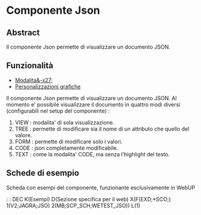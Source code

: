 # Componente Json

## Abstract

Il componente Json permette di visualizzare un documento JSON.


## Funzionalità
- [Modalita&-x27;](Sorgenti/DOC/TA/B£AMO/LOCJSO_F01)
- [Personalizzazioni grafiche](Sorgenti/DOC/TA/B£AMO/LOCJSO_F02)

Il componente Json permette di visualizzare un documento JSON.
Al momento e' possibile visualizzare il documento in quattro modi diversi (configurabili nel setup del componente) : 
1) VIEW :  modalita' di sola visualizzazione.
2) TREE :  permette di modificare sia il nome di un attributo che quello del valore.
3) FORM :  permette di modificare solo i valori.
4) CODE :  json completamente modificabile.
5) TEXT :  come la modalita' CODE, ma senza l'highlight del testo.

## Schede di esempio
Scheda con esempi del componente, funzionante esclusivamente in WebUP

 :  : DEC K(Esempi) D(Sezione specifica per il web) X(F(EXD;\*SCO;) 1(V2;JAGRA;JSO) 2(MB;SCP_SCH;WETEST_JSO)) L(1)
